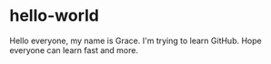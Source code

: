 # hello-world
Hello everyone, my name is Grace. I'm trying to learn GitHub. Hope everyone can learn fast and more.
